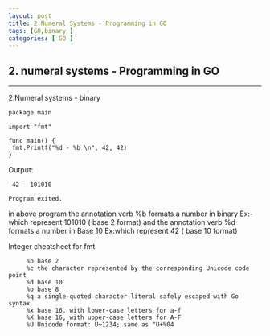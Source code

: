 ```yaml
---
layout: post
title: 2.Numeral Systems - Programming in GO
tags: [GO,binary ]
categories: [ GO ]
---
```



## 2. numeral systems - Programming in GO


---
2.Numeral systems -  binary


    package main

    import "fmt"

    func main() {
	 fmt.Printf("%d - %b \n", 42, 42)
    }

Output:
     
     42 - 101010 

    Program exited.
  
in above program the annotation verb %b formats a number in binary  Ex:- which represent 101010 ( base 2 format)
and  the annotation verb %d formats a number in Base 10   Ex:which represent 42 ( base 10 format)

Integer cheatsheet for fmt 

         %b	base 2
         %c	the character represented by the corresponding Unicode code point
         %d	base 10
         %o	base 8
         %q	a single-quoted character literal safely escaped with Go syntax.
         %x	base 16, with lower-case letters for a-f
         %X	base 16, with upper-case letters for A-F
         %U	Unicode format: U+1234; same as "U+%04
    


     
     
